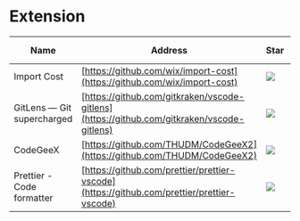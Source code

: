 # Extension
Name| Address | Star| Last Update
-|-|-|-|
Import Cost|[https://github.com/wix/import-cost](https://github.com/wix/import-cost)|<img src="https://img.shields.io/github/stars/wix/import-cost?style=for-the-badge" />|<img src="https://img.shields.io/github/last-commit/wix/import-cost?style=for-the-badge" />
GitLens — Git supercharged|[https://github.com/gitkraken/vscode-gitlens](https://github.com/gitkraken/vscode-gitlens)|<img src="https://img.shields.io/github/stars/gitkraken/vscode-gitlens?style=for-the-badge" />|<img src="https://img.shields.io/github/last-commit/gitkraken/vscode-gitlens?style=for-the-badge" />
CodeGeeX|[https://github.com/THUDM/CodeGeeX2](https://github.com/THUDM/CodeGeeX2)|<img src="https://img.shields.io/github/stars/THUDM/CodeGeeX2?style=for-the-badge" />|<img src="https://img.shields.io/github/last-commit/THUDM/CodeGeeX2?style=for-the-badge" />
Prettier - Code formatter|[https://github.com/prettier/prettier-vscode](https://github.com/prettier/prettier-vscode)|<img src="https://img.shields.io/github/stars/prettier/prettier-vscode?style=for-the-badge" />|<img src="https://img.shields.io/github/last-commit/prettier/prettier-vscode?style=for-the-badge" />
